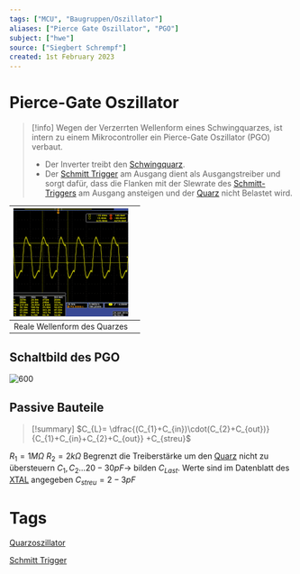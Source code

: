 ```yaml
---
tags: ["MCU", "Baugruppen/Oszillator"]
aliases: ["Pierce Gate Oszillator", "PGO"]
subject: ["hwe"]
source: ["Siegbert Schrempf"]
created: 1st February 2023
---
```


# Pierce-Gate Oszillator

> [!info] Wegen der Verzerrten Wellenform eines Schwingquarzes, ist intern zu einem Mikrocontroller ein Pierce-Gate Oszillator (PGO) verbaut.
> - Der Inverter treibt den [Schwingquarz](Quarzoszillator.md).
> - Der [Schmitt Trigger](../Schmitt%20Trigger.md) am Ausgang dient als Ausgangstreiber und sorgt dafür, dass die Flanken mit der Slewrate des [Schmitt-Triggers](../Schmitt%20Trigger.md) am Ausgang ansteigen und der [Quarz](Quarzoszillator.md) nicht Belastet wird.

|   ![](assets/WAVXTAL2.png)   |     |
| :--------------------------: | --- |
| Reale Wellenform des Quarzes |     |

## Schaltbild des PGO

 ![600](../assets/PGO.png)

## Passive Bauteile

> [!summary] $C_{L}= \dfrac{(C_{1}+C_{in})\cdot(C_{2}+C_{out})}{C_{1}+C_{in}+C_{2}+C_{out}} +C_{streu}$
> 
$R_{1} = 1M\Omega$
$R_{2} = 2k\Omega$ Begrenzt die Treiberstärke um den [Quarz](Quarzoszillator.md) nicht zu übersteuern
$C_{1}, C_{2} \dots 20-30pF \rightarrow$ bilden $C_{Last}$. Werte sind im Datenblatt des [XTAL](Quarzoszillator.md) angegeben
$C_{streu} = 2-3pF$

# Tags

[Quarzoszillator](Quarzoszillator.md)

[Schmitt Trigger](../Schmitt%20Trigger.md)
